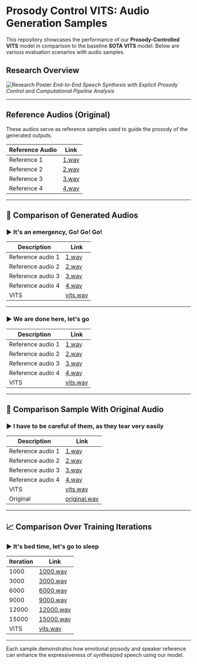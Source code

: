 # Prosody Control VITS: Audio Generation Samples

This repository showcases the performance of our **Prosody-Controlled VITS** model in comparison to the baseline **SOTA VITS** model. Below are various evaluation scenarios with audio samples.

## Research Overview

![Research Poster](poster.jpg)
*End-to-End Speech Synthesis with Explicit Prosody Control and Computational Pipeline Analysis*

---

## Reference Audios (Original)

These audios serve as reference samples used to guide the prosody of the generated outputs.

| Reference Audio | Link |
|-----------------|------|
| Reference 1     | [1.wav](Final_Audios/ref/1.wav) |
| Reference 2     | [2.wav](Final_Audios/ref/2.wav) |
| Reference 3     | [3.wav](Final_Audios/ref/3.wav) |
| Reference 4     | [4.wav](Final_Audios/ref/4.wav) |

---

## 🔁 Comparison of Generated Audios

### ▶️ It's an emergency, Go! Go! Go!

| Description       | Link |
|-------------------|------|
| Reference audio 1 | [1.wav](Final_Audios/It's%20an%20emergency%2C%20Go%21%20Go%21%20Go%21/1.wav) |
| Reference audio 2 | [2.wav](Final_Audios/It's%20an%20emergency%2C%20Go%21%20Go%21%20Go%21/2.wav) |
| Reference audio 3 | [3.wav](Final_Audios/It's%20an%20emergency%2C%20Go%21%20Go%21%20Go%21/3.wav) |
| Reference audio 4 | [4.wav](Final_Audios/It's%20an%20emergency%2C%20Go%21%20Go%21%20Go%21/4.wav) |
| VITS              | [vits.wav](Final_Audios/It's%20an%20emergency%2C%20Go%21%20Go%21%20Go%21/vits.wav) |

---

### ▶️ We are done here, let's go

| Description       | Link |
|-------------------|------|
| Reference audio 1 | [1.wav](Final_Audios/We%20are%20done%20here%2C%20let's%20go/1.wav) |
| Reference audio 2 | [2.wav](Final_Audios/We%20are%20done%20here%2C%20let's%20go/2.wav) |
| Reference audio 3 | [3.wav](Final_Audios/We%20are%20done%20here%2C%20let's%20go/3.wav) |
| Reference audio 4 | [4.wav](Final_Audios/We%20are%20done%20here%2C%20let's%20go/4.wav) |
| VITS              | [vits.wav](Final_Audios/We%20are%20done%20here%2C%20let's%20go/vits.wav) |

---

## 🧪 Comparison Sample With Original Audio

### ▶️ I have to be careful of them, as they tear very easily

| Description       | Link |
|-------------------|------|
| Reference audio 1 | [1.wav](Final_Audios/I%20have%20to%20be%20careful%20of%20them%2C%20as%20they%20tear%20very%20easily/1.wav) |
| Reference audio 2 | [2.wav](Final_Audios/I%20have%20to%20be%20careful%20of%20them%2C%20as%20they%20tear%20very%20easily/2.wav) |
| Reference audio 3 | [3.wav](Final_Audios/I%20have%20to%20be%20careful%20of%20them%2C%20as%20they%20tear%20very%20easily/3.wav) |
| Reference audio 4 | [4.wav](Final_Audios/I%20have%20to%20be%20careful%20of%20them%2C%20as%20they%20tear%20very%20easily/4.wav) |
| VITS              | [vits.wav](Final_Audios/I%20have%20to%20be%20careful%20of%20them%2C%20as%20they%20tear%20very%20easily/vits.wav) |
| Original          | [original.wav](Final_Audios/I%20have%20to%20be%20careful%20of%20them%2C%20as%20they%20tear%20very%20easily/original.wav) |

---

## 📈 Comparison Over Training Iterations

### ▶️ It's bed time, let's go to sleep

| Iteration | Link |
|-----------|------|
| 1000      | [1000.wav](Final_Audios/Its%20bed%20time%2C%20lets%20go%20to%20sleep/1000.wav) |
| 3000      | [3000.wav](Final_Audios/Its%20bed%20time%2C%20lets%20go%20to%20sleep/3000.wav) |
| 6000      | [6000.wav](Final_Audios/Its%20bed%20time%2C%20lets%20go%20to%20sleep/6000.wav) |
| 9000      | [9000.wav](Final_Audios/Its%20bed%20time%2C%20lets%20go%20to%20sleep/9000.wav) |
| 12000     | [12000.wav](Final_Audios/Its%20bed%20time%2C%20lets%20go%20to%20sleep/12000.wav) |
| 15000     | [15000.wav](Final_Audios/Its%20bed%20time%2C%20lets%20go%20to%20sleep/15000.wav) |
| VITS      | [vits.wav](Final_Audios/Its%20bed%20time%2C%20lets%20go%20to%20sleep/vits.wav) |

---

Each sample demonstrates how emotional prosody and speaker reference can enhance the expressiveness of synthesized speech using our model.


